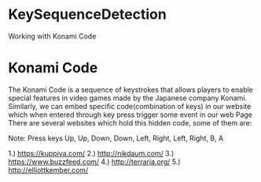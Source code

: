 # KeySequenceDetection
Working with Konami Code

# Konami Code
The Konami Code is a sequence of keystrokes that allows players to enable special features in video games made by the Japanese company Konami.
Similarly, we can embed specific code(combination of keys) in our website which when entered through key press trigger some event in our web Page
There are several websites which hold this hidden code, some of them are:

Note: Press keys Up, Up, Down, Down, Left, Right, Left, Right, B, A

1.) https://kuppiya.com/
2.) http://nikdaum.com/
3.) https://www.buzzfeed.com/
4.) http://terraria.org/
5.) http://elliottkember.com/
